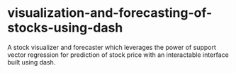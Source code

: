 # visualization-and-forecasting-of-stocks-using-dash
 A stock visualizer and forecaster which leverages the power of support vector regression for prediction of stock price with an interactable interface built using dash.
